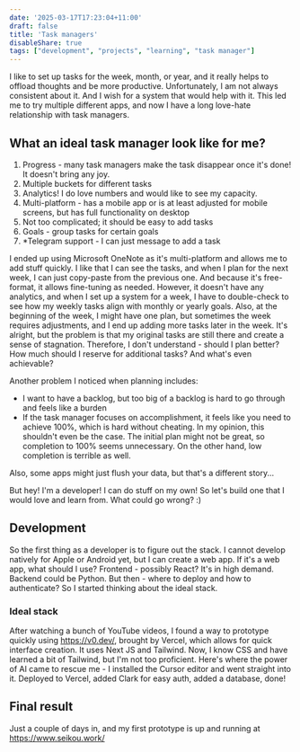 ```yaml
---
date: '2025-03-17T17:23:04+11:00'
draft: false
title: 'Task managers'
disableShare: true
tags: ["development", "projects", "learning", "task manager"]
---
```

I like to set up tasks for the week, month, or year, and it really helps to offload thoughts and be more productive. Unfortunately, I am not always consistent about it. And I wish for a system that would help with it. This led me to try multiple different apps, and now I have a long love-hate relationship with task managers.

## What an ideal task manager look like for me?
1. Progress - many task managers make the task disappear once it's done! It doesn't bring any joy.
2. Multiple buckets for different tasks
3. Analytics! I do love numbers and would like to see my capacity.
4. Multi-platform - has a mobile app or is at least adjusted for mobile screens, but has full functionality on desktop
5. Not too complicated; it should be easy to add tasks
6. Goals - group tasks for certain goals
7. *Telegram support - I can just message to add a task

I ended up using Microsoft OneNote as it's multi-platform and allows me to add stuff quickly. I like that I can see the tasks, and when I plan for the next week, I can just copy-paste from the previous one. And because it's free-format, it allows fine-tuning as needed. However, it doesn't have any analytics, and when I set up a system for a week, I have to double-check to see how my weekly tasks align with monthly or yearly goals. Also, at the beginning of the week, I might have one plan, but sometimes the week requires adjustments, and I end up adding more tasks later in the week. It's alright, but the problem is that my original tasks are still there and create a sense of stagnation. Therefore, I don't understand - should I plan better? How much should I reserve for additional tasks? And what's even achievable?

Another problem I noticed when planning includes:
- I want to have a backlog, but too big of a backlog is hard to go through and feels like a burden
- If the task manager focuses on accomplishment, it feels like you need to achieve 100%, which is hard without cheating. In my opinion, this shouldn't even be the case. The initial plan might not be great, so completion to 100% seems unnecessary. On the other hand, low completion is terrible as well.

Also, some apps might just flush your data, but that's a different story...

But hey! I'm a developer! I can do stuff on my own! So let's build one that I would love and learn from. What could go wrong? :)

## Development
So the first thing as a developer is to figure out the stack. I cannot develop natively for Apple or Android yet, but I can create a web app. If it's a web app, what should I use? Frontend - possibly React? It's in high demand. Backend could be Python. But then - where to deploy and how to authenticate? So I started thinking about the ideal stack.

### Ideal stack
After watching a bunch of YouTube videos, I found a way to prototype quickly using https://v0.dev/, brought by Vercel, which allows for quick interface creation. It uses Next JS and Tailwind. Now, I know CSS and have learned a bit of Tailwind, but I'm not too proficient. Here's where the power of AI came to rescue me - I installed the Cursor editor and went straight into it. Deployed to Vercel, added Clark for easy auth, added a database, done!

## Final result
Just a couple of days in, and my first prototype is up and running at https://www.seikou.work/